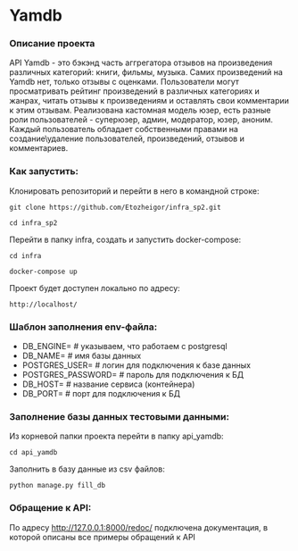 # Yamdb

### Описание проекта

API Yamdb - это бэкэнд часть аггрегатора отзывов на произведения различных категорий: книги, фильмы, музыка. Самих произведений на Yamdb нет, только отзывы с оценками. Пользователи могут просматривать рейтинг произведений в различных категориях и жанрах, читать отзывы к произведениям и оставлять свои комментарии к этим отзывам. Реализована кастомная модель юзер, есть разные роли пользователей - суперюзер, админ, модератор, юзер, аноним. Каждый пользователь обладает собственными правами на создание\удаление пользователей, произведений, отзывов и комментариев.


### Как запустить:

Клонировать репозиторий и перейти в него в командной строке:

```
git clone https://github.com/Etozheigor/infra_sp2.git
```

```
cd infra_sp2
```

Перейти в папку infra, создать и запустить docker-compose:

```
cd infra
```

```
docker-compose up
```


Проект будет доступен локально по адресу:

```
http://localhost/
```

### Шаблон заполнения env-файла:

* DB_ENGINE= # указываем, что работаем с postgresql
* DB_NAME= # имя базы данных
* POSTGRES_USER= # логин для подключения к базе данных
* POSTGRES_PASSWORD= # пароль для подключения к БД
* DB_HOST= # название сервиса (контейнера)
* DB_PORT= # порт для подключения к БД

### Заполнение базы данных тестовыми данными:

Из корневой папки проекта перейти в папку api_yamdb:

```
cd api_yamdb
```
Заполнить в базу данные из csv файлов:

```
python manage.py fill_db
```

### Обращение к API:

По адресу http://127.0.0.1:8000/redoc/ подключена документация, в которой
описаны все примеры обращений к API


